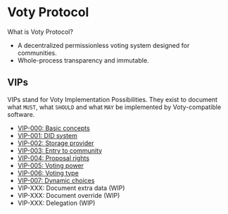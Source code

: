 # Voty Protocol

What is Voty Protocol?

- A decentralized permissionless voting system designed for communities.
- Whole-process transparency and immutable.

## VIPs

VIPs stand for Voty Implementation Possibilities. They exist to document what `MUST`, what `SHOULD` and what `MAY` be implemented by Voty-compatible software.

- [VIP-000: Basic concepts](/vips/VIP-000.md)
- [VIP-001: DID system](/vips/VIP-001.md)
- [VIP-002: Storage provider](/vips/VIP-002.md)
- [VIP-003: Entry to community](/vips/VIP-003.md)
- [VIP-004: Proposal rights](/vips/VIP-004.md)
- [VIP-005: Voting power](/vips/VIP-005.md)
- [VIP-006: Voting type](/vips/VIP-006.md)
- [VIP-007: Dynamic choices](/vips/VIP-007.md)
- VIP-XXX: Document extra data (WIP)
- VIP-XXX: Document override (WIP)
- VIP-XXX: Delegation (WIP)
